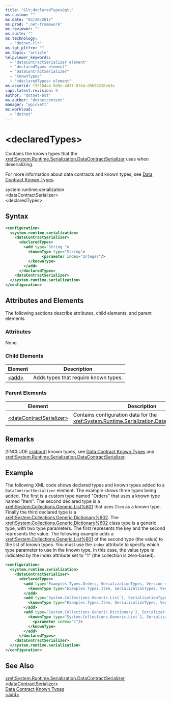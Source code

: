 ```yaml
---
title: "&lt;declaredTypes&gt;"
ms.custom: ""
ms.date: "03/30/2017"
ms.prod: ".net-framework"
ms.reviewer: ""
ms.suite: ""
ms.technology: 
  - "dotnet-clr"
ms.tgt_pltfrm: ""
ms.topic: "article"
helpviewer_keywords: 
  - "dataContractSerializer element"
  - "declaredTypes element"
  - "DataContractSerializer"
  - "KnownTypes"
  - "<declaredTypes> element"
ms.assetid: f35184e4-9d9e-4d37-8fb4-d5b58220eb3e
caps.latest.revision: 9
author: "dotnet-bot"
ms.author: "dotnetcontent"
manager: "wpickett"
ms.workload: 
  - "dotnet"
---
```

# &lt;declaredTypes&gt;
Contains the known types that the <xref:System.Runtime.Serialization.DataContractSerializer> uses when deserializing.  
  
 For more information about data contracts and known types, see [Data Contract Known Types](../../../../../docs/framework/wcf/feature-details/data-contract-known-types.md).  
  
 system.runtime.serialization  
\<dataContractSerializer>  
\<declaredTypes>  
  
## Syntax  
  
```xml  
<configuration>  
  <system.runtime.serialization>  
    <dataContractSerializer>  
      <declaredTypes>  
        <add type="String ">  
          <knownType type="String">  
                <parameter index="Integer"/>  
          </knownType>  
        </add>  
      </declaredTypes>  
    <dataContractSerializer>  
  </system.runtime.serialization>  
</configuration>  
```  
  
## Attributes and Elements  
 The following sections describe attributes, child elements, and parent elements.  
  
### Attributes  
 None.  
  
### Child Elements  
  
|Element|Description|  
|-------------|-----------------|  
|[\<add>](../../../../../docs/framework/configure-apps/file-schema/wcf/add-of-declaredtypes-element.md)|Adds types that require known types.|  
  
### Parent Elements  
  
|Element|Description|  
|-------------|-----------------|  
|[\<dataContractSerializer>](../../../../../docs/framework/configure-apps/file-schema/wcf/datacontractserializer-of-system-runtime-serialization.md)|Contains configuration data for the <xref:System.Runtime.Serialization.DataContractSerializer>.|  
  
## Remarks  
 [!INCLUDE [crabout](../../../../../includes/crabout-md.md)] known types, see [Data Contract Known Types](../../../../../docs/framework/wcf/feature-details/data-contract-known-types.md) and <xref:System.Runtime.Serialization.DataContractSerializer>.  
  
## Example  
 The following XML code shows declared types and known types added to a `DataContractSerializer` element. The example shows three types being added. The first is a custom type named "Orders" that uses a known type named "Item". The second declared type is a <xref:System.Collections.Generic.List%601> that uses `Item` as a known type. Finally the third declared type is a <xref:System.Collections.Generic.Dictionary%602>. The <xref:System.Collections.Generic.Dictionary%602> class type is a generic type, with two type parameters. The first represents the key and the second represents the value. The following example adds a <xref:System.Collections.Generic.List%601> of the second type (the value) to the list of known types. You must use the `index` attribute to specify which type parameter to use in the known type. In this case, the value type is indicated by the index attribute set to "1" (the collection is zero-based).  
  
```xml  
<configuration>  
  <system.runtime.serialization>  
    <dataContractSerializer>  
      <declaredTypes>  
        <add type="Examples.Types.Orders, SerializationTypes, Version = 2.0.0.0, Culture = neutral, PublicKeyToken=null">  
          <knownType type="Examples.Types.Item, SerializationTypes, Version=2.0.0.0, Culture=neutral, PublicKey=null" />  
        </add>  
        <add type="System.Collections.Generic.List`1, SerializationTypes, Version = 2.0.0.0, Culture = neutral, PublicKeyToken=null">  
          <knownType type="Examples.Types.Item, SerializationTypes, Version=2.0.0.0, Culture=neutral, PublicKey=null" />  
        </add>  
        <add type="System.Collections.Generic.Dictionary`2, SerializationTypes, Version = 2.0.0.0, Culture = neutral, PublicKeyToken=null">  
          <knownType type="System.Collections.Generic.List`1, SerializationTypes, Version = 2.0.0.0, Culture = neutral, PublicKeyToken=null">  
            <parameter index="1"/>  
          </knownType>  
        </add>  
      </declaredTypes>  
    <dataContractSerializer>  
  </system.runtime.serialization>  
</configuration>  
```  
  
## See Also  
 <xref:System.Runtime.Serialization.DataContractSerializer>  
 [\<dataContractSerializer>](../../../../../docs/framework/configure-apps/file-schema/wcf/datacontractserializer-element.md)  
 [Data Contract Known Types](../../../../../docs/framework/wcf/feature-details/data-contract-known-types.md)  
 [\<add>](../../../../../docs/framework/configure-apps/file-schema/wcf/add-of-declaredtypes-element.md)
